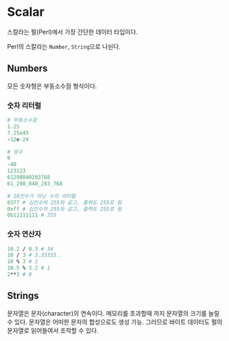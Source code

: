 # Scalar

스칼라는 펄(Perl)에서 가장 간단한 데이터 타입이다.

Perl의 스칼라는 `Number`, `String`으로 나뉜다.

## Numbers

모든 숫자형은 부동소수점 형식이다.

### 숫자 리터럴

```perl
# 부동소수점
1.25
7.25e45
-12e-24

# 정수
0
-40
123123
61298040283768
61_298_040_283_768

# 10진수가 아닌 수의 리터럴
0377 # 십진수의 255와 같고, 출력도 255로 됨
0xff # 십진수의 255와 같고, 출력도 255로 됨
0b11111111 # 255
```

### 숫자 연산자

```perl
10.2 / 0.3 # 34
10 / 3 # 3.33333..
10 % 3 # 1
10.5 % 3.2 # 1
2**3 # 8
```

## Strings

문자열은 문자(character)의 연속이다. 메모리를 초과할때 까지 문자열의 크기를 늘릴 수 있다. 문자열은 어떠한 문자의 합성으로도 생성 가능. 그러므로 바이트 데이터도 펄의 문자열로 읽어들여서 조작할 수 있다.
